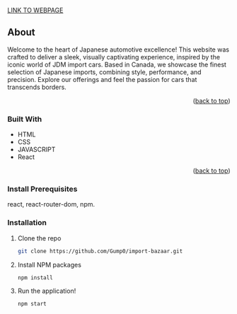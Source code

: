 <a id="readme-top"></a>
[LINK TO WEBPAGE](https://gump0.github.io/import-bazaar/)
<!-- ABOUT THE PROJECT -->
## About
Welcome to the heart of Japanese automotive excellence! This website was crafted to deliver a sleek, visually captivating experience, inspired by the iconic world of JDM import cars. Based in Canada, we showcase the finest selection of Japanese imports, combining style, performance, and precision. Explore our offerings and feel the passion for cars that transcends borders.
<p align="right">(<a href="#readme-top">back to top</a>)</p>

### Built With
- HTML
- CSS
- JAVASCRIPT
- React
<p align="right">(<a href="#readme-top">back to top</a>)</p>

### Install Prerequisites
react, react-router-dom, npm.

### Installation
1. Clone the repo
   ```sh
   git clone https://github.com/Gump0/import-bazaar.git
   ```
2. Install NPM packages
   ```sh
   npm install
   ```
3. Run the application!
   ```sh
   npm start
   ```
